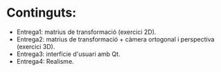 # Continguts:
* Entrega1: matrius de transformació (exercici 2D).
* Entrega2: matrius de transformació + càmera ortogonal i perspectiva (exercici 3D).
* Entrega3: interfície d'usuari amb Qt.
* Entrega4: Realisme.
